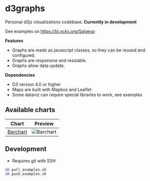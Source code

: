 # d3graphs
Personal d3js visualizations codebase. **Currently in development**

See examples on https://bl.ocks.org/Saigesp

**Features**
- Graphs are made as javascript classes, so they can be reused and configured.
- Graphs are responsive and resizable.
- Graphs allow data update.

**Dependencies**
- D3 version 4.0 or higher
- Maps are built with Mapbox and Leaflet
- Some dataviz can require special libraries to work, see examples

## Available charts

| Chart | Preview |
| ------| ------- |
| [Barchart](examples/barchart/) | ![Barchart](blob/master/examples/barchart/thumbnail.png?raw=true) |
  


## Development

- Requires git with SSH

```sh
sh pull_examples.sh
sh push_examples.sh
```
